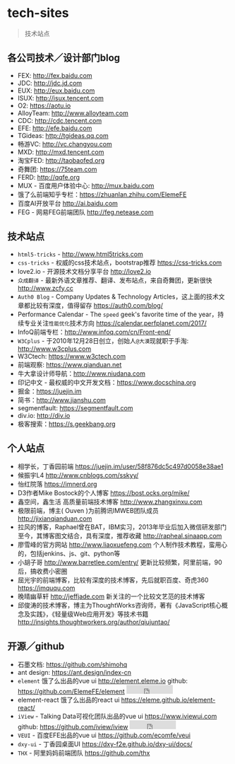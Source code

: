 # tech-sites

> 技术站点

## 各公司技术／设计部门blog

* FEX: <http://fex.baidu.com>
* JDC: <http://jdc.jd.com>
* EUX: <http://eux.baidu.com>
* ISUX: <http://isux.tencent.com>
* O2: <https://aotu.io>
* AlloyTeam: <http://www.alloyteam.com>
* CDC: <http://cdc.tencent.com>
* EFE: <http://efe.baidu.com>
* TGideas: <http://tgideas.qq.com>
* 畅游VC: <http://vc.changyou.com>
* MXD: <http://mxd.tencent.com>
* 淘宝FED: <http://taobaofed.org>
* 奇舞团: <https://75team.com>
* FERD: <http://qqfe.org>
* MUX - 百度用户体验中心: <http://mux.baidu.com>
* 饿了么前端知乎专栏：<https://zhuanlan.zhihu.com/ElemeFE>
* 百度AI开放平台 <http://ai.baidu.com>
* FEG - 网易FEG前端团队 <http://feg.netease.com>

## 技术站点

* `html5-tricks` - <http://www.html5tricks.com>
* `css-tricks` - 权威的css技术站点，bootstrap推荐  <https://css-tricks.com>
* love2.io - 开源技术文档分享平台 <http://love2.io>
* `众成翻译` - 最新外语文章推荐、翻译、发布站点，来自奇舞团，更新很快  <http://www.zcfy.cc>
* `Auth0 Blog` - Company Updates & Technology Articles，这上面的技术文章都比较有深度，值得留存 <https://auth0.com/blog/>
* Performance Calendar - The `speed` geek's favorite time of the year，持续专业关注`性能优化`技术方向 <https://calendar.perfplanet.com/2017/>
* InfoQ前端专栏：<http://www.infoq.com/cn/Front-end/>
* `W3Cplus` - 于2010年12月28日创立，创始人`@大漠`现就职于手淘: <http://www.w3cplus.com>
* W3Ctech: <https://www.w3ctech.com>
* 前端观察: <https://www.qianduan.net>
* 牛大拿设计师导航：<http://www.niudana.com> 
* 印记中文 - 最权威的中文开发文档：<https://www.docschina.org>
* 掘金：<https://juejin.im>
* 简书：<http://www.jianshu.com>
* segmentfault: <https://segmentfault.com>
* div.io: <http://div.io>
* 极客搜索：<https://s.geekbang.org>


## 个人站点

* 相学长，丁香园前端 <https://juejin.im/user/58f876dc5c497d0058e38ae1>
* 候振宇L4 <http://www.cnblogs.com/sskyy/>
* 怡红院落 <https://imnerd.org>
* D3作者Mike Bostock的个人博客 <https://bost.ocks.org/mike/>
* 鑫空间，鑫生活 高质量前端技术博客 <http://www.zhangxinxu.com>
* 极限前端，博主( Ouven )为前腾讯IMWEB团队成员 <http://jixianqianduan.com>
* 拉风的博客，Raphael曾在BAT，IBM实习，2013年毕业后加入微信研发部门至今，其博客图文结合，具有深度，推荐收藏 <http://rapheal.sinaapp.com>
* 廖雪峰的官方网站 <http://www.liaoxuefeng.com> 个人制作技术教程，蛮用心的，包括jenkins、js、git、python等
* 小胡子哥 <http://www.barretlee.com/entry/> 更新比较频繁，阿里前端，90后，搞收费小密圈
* 屈光宇的前端博客，比较有深度的技术博客，先后就职百度、奇虎360 <https://imququ.com>
* 晚晴幽草轩 <http://jeffjade.com> 新关注的一个比较文艺范的技术博客
* 邱俊涛的技术博客，博主为ThoughtWorks咨询师，著有《JavaScript核心概念及实践》，《轻量级Web应用开发》等技术书籍 <http://insights.thoughtworkers.org/author/qiujuntao/>


## 开源／github

* 石墨文档: <https://github.com/shimohq>
* ant design: <https://ant.design/index-cn> 
* `element` 饿了么出品的vue ui <http://element.eleme.io> github: <https://github.com/ElemeFE/element> <iframe src="http://258i.com/gbtn.html?user=ElemeFE&repo=element&type=star&count=true" frameborder="0" scrolling="0" width="105px" height="20px"></iframe>
* element-react 饿了么出品的react ui <https://eleme.github.io/element-react/>
* `iView` - Talking Data可视化团队出品的vue ui <https://www.iviewui.com> github: <https://github.com/iview/iview> <iframe src="http://258i.com/gbtn.html?user=iview&repo=iview&type=star&count=true" frameborder="0" scrolling="0" width="105px" height="20px"></iframe>
* `VEUI` - 百度EFE出品的vue ui <https://github.com/ecomfe/veui>
* `dxy-ui` - 丁香园桌面UI <https://dxy-f2e.github.io/dxy-ui/docs/>
* `THX` - 阿里妈妈前端团队 <https://github.com/thx>



